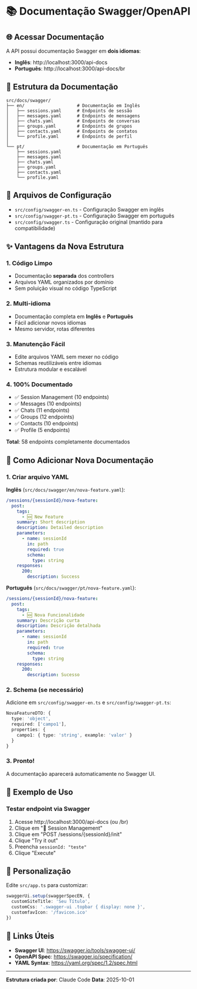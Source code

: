 # 📚 Documentação Swagger/OpenAPI

## 🌐 Acessar Documentação

A API possui documentação Swagger em **dois idiomas**:

- **Inglês**: http://localhost:3000/api-docs
- **Português**: http://localhost:3000/api-docs/br

## 📁 Estrutura da Documentação

```
src/docs/swagger/
├── en/                    # Documentação em Inglês
│   ├── sessions.yaml      # Endpoints de sessão
│   ├── messages.yaml      # Endpoints de mensagens
│   ├── chats.yaml         # Endpoints de conversas
│   ├── groups.yaml        # Endpoints de grupos
│   ├── contacts.yaml      # Endpoints de contatos
│   └── profile.yaml       # Endpoints de perfil
│
└── pt/                    # Documentação em Português
    ├── sessions.yaml
    ├── messages.yaml
    ├── chats.yaml
    ├── groups.yaml
    ├── contacts.yaml
    └── profile.yaml
```

## 🔧 Arquivos de Configuração

- `src/config/swagger-en.ts` - Configuração Swagger em inglês
- `src/config/swagger-pt.ts` - Configuração Swagger em português
- `src/config/swagger.ts` - Configuração original (mantido para compatibilidade)

## ✨ Vantagens da Nova Estrutura

### 1. **Código Limpo**
- Documentação **separada** dos controllers
- Arquivos YAML organizados por domínio
- Sem poluição visual no código TypeScript

### 2. **Multi-idioma**
- Documentação completa em **Inglês** e **Português**
- Fácil adicionar novos idiomas
- Mesmo servidor, rotas diferentes

### 3. **Manutenção Fácil**
- Edite arquivos YAML sem mexer no código
- Schemas reutilizáveis entre idiomas
- Estrutura modular e escalável

### 4. **100% Documentado**
- ✅ Session Management (10 endpoints)
- ✅ Messages (10 endpoints)
- ✅ Chats (11 endpoints)
- ✅ Groups (12 endpoints)
- ✅ Contacts (10 endpoints)
- ✅ Profile (5 endpoints)

**Total**: 58 endpoints completamente documentados

## 🚀 Como Adicionar Nova Documentação

### 1. Criar arquivo YAML

**Inglês** (`src/docs/swagger/en/nova-feature.yaml`):
```yaml
/sessions/{sessionId}/nova-feature:
  post:
    tags:
      - 🆕 New Feature
    summary: Short description
    description: Detailed description
    parameters:
      - name: sessionId
        in: path
        required: true
        schema:
          type: string
    responses:
      200:
        description: Success
```

**Português** (`src/docs/swagger/pt/nova-feature.yaml`):
```yaml
/sessions/{sessionId}/nova-feature:
  post:
    tags:
      - 🆕 Nova Funcionalidade
    summary: Descrição curta
    description: Descrição detalhada
    parameters:
      - name: sessionId
        in: path
        required: true
        schema:
          type: string
    responses:
      200:
        description: Sucesso
```

### 2. Schema (se necessário)

Adicione em `src/config/swagger-en.ts` e `src/config/swagger-pt.ts`:

```typescript
NovaFeatureDTO: {
  type: 'object',
  required: ['campo1'],
  properties: {
    campo1: { type: 'string', example: 'valor' }
  }
}
```

### 3. Pronto!

A documentação aparecerá automaticamente no Swagger UI.

## 📝 Exemplo de Uso

### Testar endpoint via Swagger

1. Acesse http://localhost:3000/api-docs (ou /br)
2. Clique em "🔐 Session Management"
3. Clique em "POST /sessions/{sessionId}/init"
4. Clique "Try it out"
5. Preencha `sessionId: "teste"`
6. Clique "Execute"

## 🎨 Personalização

Edite `src/app.ts` para customizar:

```typescript
swaggerUi.setup(swaggerSpecEN, {
  customSiteTitle: 'Seu Título',
  customCss: '.swagger-ui .topbar { display: none }',
  customfavIcon: '/favicon.ico'
})
```

## 🔗 Links Úteis

- **Swagger UI**: https://swagger.io/tools/swagger-ui/
- **OpenAPI Spec**: https://swagger.io/specification/
- **YAML Syntax**: https://yaml.org/spec/1.2/spec.html

---

**Estrutura criada por**: Claude Code
**Data**: 2025-10-01
